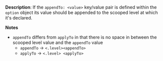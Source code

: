 __Description__: If the `appendTo: <value>` key/value pair is defined within the `option` object its value should be appended to the scooped level at which it's declared.

__Notes__

- `appendTo` differs from `applyTo` in that there is no space in between the scooped level value and the `appendTo` value
    + `appendTo` -> `<.level><appendTo>`
    + `applyTo` -> `<.level> <applyTo>`